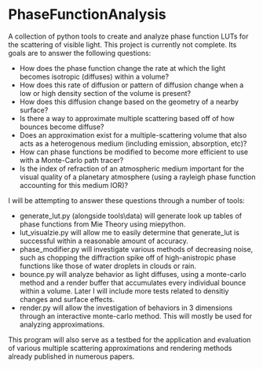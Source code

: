 # PhaseFunctionAnalysis
 A collection of python tools to create and analyze phase function LUTs for the scattering of visible light.
 This project is currently not complete. Its goals are to answer the following questions:
 
 - How does the phase function change the rate at which the light becomes isotropic (diffuses) within a volume?
 - How does this rate of diffusion or pattern of diffusion change when a low or high density section of the volume is present?
 - How does this diffusion change based on the geometry of a nearby surface?
 - Is there a way to approximate multiple scattering based off of how bounces become diffuse?
 - Does an approximation exist for a multiple-scattering volume that also acts as a heterogenous medium (including emission, absorption, etc)?
 - How can phase functions be modified to become more efficient to use with a Monte-Carlo path tracer?
 - Is the index of refraction of an atmospheric medium important for the visual quality of a planetary atmosphere (using a rayleigh phase function accounting for this medium IOR)?
 

I will be attempting to answer these questions through a number of tools:
- generate_lut.py (alongside tools\data\) will generate look up tables of phase functions from Mie Theory using miepython.
- lut_visualzie.py will allow me to easily determine that generate_lut is successful within a reasonable amount of accuracy.
- phase_modifier.py will investigate various methods of decreasing noise, such as chopping the diffraction spike off of high-anistropic phase functions like those of water droplets in clouds or rain.
- bounce.py will analyze behavior as light diffuses, using a monte-carlo method and a render buffer that accumulates every individual bounce within a volume. Later I will include more tests related to densitiy changes and surface effects.
- render.py will allow the investigation of behaviors in 3 dimensions through an interactive monte-carlo method. This will mostly be used for analyzing approximations.

This program will also serve as a testbed for the application and evaluation of various multiple scattering approximations and rendering methods already published in numerous papers.
 
